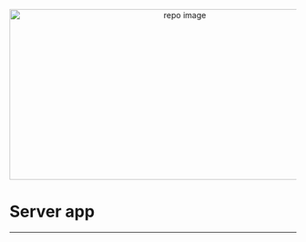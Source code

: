 <p align="center">
  <img src="https://user-images.githubusercontent.com/17708702/95597706-9bb4df80-0a6c-11eb-9085-3336afc7e4c1.png" alt="repo image" width="600" height="300" />
</p>

# Server app
---
